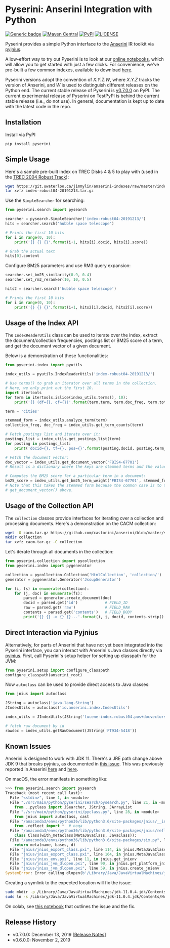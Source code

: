 # Pyserini: Anserini Integration with Python

[![Generic badge](https://img.shields.io/badge/Lucene-v8.3.0-brightgreen.svg)](https://archive.apache.org/dist/lucene/java/8.3.0/)
[![Maven Central](https://img.shields.io/maven-central/v/io.anserini/anserini?color=brightgreen)](https://search.maven.org/search?q=a:anserini)
[![PyPI](https://img.shields.io/pypi/v/pyserini?color=brightgreen)](https://pypi.org/project/pyserini/)
[![LICENSE](https://img.shields.io/badge/license-Apache-blue.svg?style=flat)](https://www.apache.org/licenses/LICENSE-2.0)

Pyserini provides a simple Python interface to the [Anserini](http://anserini.io/) IR toolkit via [pyjnius](https://github.com/kivy/pyjnius).

A low-effort way to try out Pyserini is to look at our [online notebooks](https://github.com/castorini/anserini-notebooks), which will allow you to get started with just a few clicks.
For convenience, we've pre-built a few common indexes, available to download [here](https://git.uwaterloo.ca/jimmylin/anserini-indexes).

Pyserini versions adopt the convention of _X.Y.Z.W_, where _X.Y.Z_ tracks the version of Anserini, and _W_ is used to distinguish different releases on the Python end.
The current stable release of Pyserini is [v0.7.0.0](https://pypi.org/project/pyserini/) on PyPI.
The current experimental release of Pyserini on TestPyPI is behind the current stable release (i.e., do not use).
In general, documentation is kept up to date with the latest code in the repo.

## Installation

Install via PyPI

```
pip install pyserini
```

## Simple Usage

Here's a sample pre-built index on TREC Disks 4 &amp; 5 to play with (used in the [TREC 2004 Robust Track](https://github.com/castorini/anserini/blob/master/docs/regressions-robust04.md)):

```bash
wget https://git.uwaterloo.ca/jimmylin/anserini-indexes/raw/master/index-robust04-20191213.tar.gz
tar xvfz index-robust04-20191213.tar.gz
```

Use the `SimpleSearcher` for searching:

```python
from pyserini.search import pysearch

searcher = pysearch.SimpleSearcher('index-robust04-20191213/')
hits = searcher.search('hubble space telescope')

# Prints the first 10 hits
for i in range(0, 10):
    print('{} {} {}'.format(i+1, hits[i].docid, hits[i].score))

# Grab the actual text
hits[0].content
```

Configure BM25 parameters and use RM3 query expansion:

```python
searcher.set_bm25_similarity(0.9, 0.4)
searcher.set_rm3_reranker(10, 10, 0.5)

hits2 = searcher.search('hubble space telescope')

# Prints the first 10 hits
for i in range(0, 10):
    print('{} {} {}'.format(i+1, hits2[i].docid, hits2[i].score))
```

## Usage of the Index API

The `IndexReaderUtils` class can be used to iterate over the index, extract the document/collection frequencies, postings list or BM25 score of a term, and get the document vector of a given document.

Below is a demonstration of these functionalities:

```python
from pyserini.index import pyutils

index_utils = pyutils.IndexReaderUtils('index-robust04-20191213/')

# Use terms() to grab an iterator over all terms in the collection.
# Here, we only print out the first 10.
import itertools
for term in itertools.islice(index_utils.terms(), 10):
    print('{} (df={}, cf={})'.format(term.term, term.doc_freq, term.total_term_freq))

term = 'cities'

stemmed_form = index_utils.analyze_term(term)
collection_freq, doc_freq = index_utils.get_term_counts(term)

# Fetch postings list and iterate over it:
postings_list = index_utils.get_postings_list(term)
for posting in postings_list:
    print('docid={}, tf={}, pos={}'.format(posting.docid, posting.term_freq, posting.positions))

# Fetch the document vector:
doc_vector = index_utils.get_document_vector('FBIS4-67701')
# Result is a dictionary where the keys are stemmed terms and the values are the term frequencies.

# Computes the BM25 score for a particular term in a document:
bm25_score = index_utils.get_bm25_term_weight('FBIS4-67701', stemmed_form)
# Note that this takes the stemmed form because the common case is to take the term from
# get_document_vector() above.
```

## Usage of the Collection API

The `collection` classes provide interfaces for iterating over a collection and processing documents.
Here's a demonstration on the CACM collection:

```bash
wget -O cacm.tar.gz https://github.com/castorini/anserini/blob/master/src/main/resources/cacm/cacm.tar.gz?raw=true
mkdir collection
tar xvfz cacm.tar.gz -C collection
```

Let's iterate through all documents in the collection:

```python
from pyserini.collection import pycollection
from pyserini.index import pygenerator

collection = pycollection.Collection('HtmlCollection', 'collection/')
generator = pygenerator.Generator('JsoupGenerator')

for (i, fs) in enumerate(collection):
    for (j, doc) in enumerate(fs):
        parsed = generator.create_document(doc)
        docid = parsed.get('id')            # FIELD_ID
        raw = parsed.get('raw')             # FIELD_RAW
        contents = parsed.get('contents')   # FIELD_BODY
        print('{} {} -> {} {}...'.format(i, j, docid, contents.strip().replace('\n', ' ')[:50]))
```

## Direct Interaction via Pyjnius

Alternatively, for parts of Anserini that have not yet been integrated into the Pyserini interface, you can interact with Anserini's Java classes directly via [pyjnius](https://github.com/kivy/pyjnius). 
First, call Pyserini's setup helper for setting up classpath for the JVM:

```python
from pyserini.setup import configure_classpath
configure_classpath(anserini_root)
```

Now `autoclass` can be used to provide direct access to Java classes:

```python
from jnius import autoclass

JString = autoclass('java.lang.String')
JIndexUtils = autoclass('io.anserini.index.IndexUtils')

index_utils = JIndexUtils(JString('lucene-index.robust04.pos+docvectors+rawdocs'))

# fetch raw document by id
rawdoc = index_utils.getRawDocument(JString('FT934-5418'))

```

## Known Issues

Anserini is designed to work with JDK 11.
There's a JRE path change above JDK 9 that breaks pyjnius, as documented in [this issue](https://github.com/kivy/pyjnius/issues/304).
This was previously reported in Anserini [here](https://github.com/castorini/anserini/issues/832) and [here](https://github.com/castorini/anserini/issues/805).

On macOS, the error manifests in something like:

```python
>>> from pyserini.search import pysearch
Traceback (most recent call last):
  File "<stdin>", line 1, in <module>
  File "./src/main/python/pyserini/search/pysearch.py", line 21, in <module>
    from ..pyclass import JSearcher, JString, JArrayList
  File "./src/main/python/pyserini/pyclass.py", line 28, in <module>
    from jnius import autoclass, cast
  File "/anaconda3/envs/python36/lib/python3.6/site-packages/jnius/__init__.py", line 13, in <module>
    from .reflect import *  # noqa
  File "/anaconda3/envs/python36/lib/python3.6/site-packages/jnius/reflect.py", line 15, in <module>
    class Class(with_metaclass(MetaJavaClass, JavaClass)):
  File "/anaconda3/envs/python36/lib/python3.6/site-packages/six.py", line 827, in __new__
    return meta(name, bases, d)
  File "jnius/jnius_export_class.pxi", line 114, in jnius.MetaJavaClass.__new__
  File "jnius/jnius_export_class.pxi", line 164, in jnius.MetaJavaClass.resolve_class
  File "jnius/jnius_env.pxi", line 11, in jnius.get_jnienv
  File "jnius/jnius_jvm_dlopen.pxi", line 90, in jnius.get_platform_jnienv
  File "jnius/jnius_jvm_dlopen.pxi", line 59, in jnius.create_jnienv
SystemError: Error calling dlopen(b'/Library/Java/JavaVirtualMachines/jdk-11.0.4.jdk/Contents/Home/jre/lib/server/libjvm.dylib': b'dlopen(/Library/Java/JavaVirtualMachines/jdk-11.0.4.jdk/Contents/Home/jre/lib/server/libjvm.dylib, 10): image not found'
```

Creating a symlink to the expected location will fix the issue:

```bash
sudo mkdir -p /Library/Java/JavaVirtualMachines/jdk-11.0.4.jdk/Contents/Home/jre/lib/server/
sudo ln -s /Library/Java/JavaVirtualMachines/jdk-11.0.4.jdk/Contents/Home/lib/server/libjvm.dylib /Library/Java/JavaVirtualMachines/jdk-11.0.4.jdk/Contents/Home/jre/lib/server/libjvm.dylib
```

On colab, see [this notebook](https://colab.research.google.com/drive/1r1pRq_BfWS486kg2qwVH5iBfbhK_GPCg#scrollTo=JT_OJKftdqGP) that outlines the issue and the fix.

## Release History

+ v0.7.0.0: December 13, 2019 [[Release Notes](release-notes/release-notes-v0.7.0.0.md)]
+ v0.6.0.0: November 2, 2019
